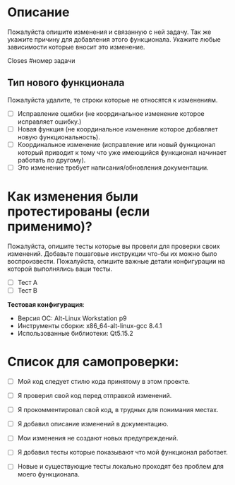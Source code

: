 # Описание

Пожалуйста опишите изменения и связанную с ней задачу. Так же укажите причину для добавления этого функционала. Укажите любые зависимости которые вносит это изменение.

Closes #номер задачи

## Тип нового функционала

Пожалуйста удалите, те строки которые не относятся к изменениям.

- [ ] Исправление ошибки (не координальное изменение которое исправляет ошибку.)
- [ ] Новая функция (не координальное изменение которое добавляет новую функциональность).
- [ ] Координальное изменение (исправление или новый функционал который приводит к тому что уже имеющийся функционал начинает работать по другому).
- [ ] Это изменение требует написания/обновления документации.

# Как изменения были протестированы (если применимо)?

Пожалуйста, опишите тесты которые вы провели для проверки своих изменений. Добавьте пошаговые инструкции что-бы их можно было воспроизвести. 
Пожалуйста, опишите важные детали конфигурации на которой выполнялись ваши тесты.

- [ ] Тест A
- [ ] Тест B

**Тестовая конфигурация**:
* Версия ОС: Alt-Linux Workstation p9
* Инструменты сборки: x86_64-alt-linux-gcc 8.4.1
* Использованные библиотеки: Qt5.15.2

# Список для самопроверки:

- [ ] Мой код следует стилю кода принятому в этом проекте.
- [ ] Я проверил свой код перед отправкой изменений.
- [ ] Я прокомментировал свой код, в трудных для понимания местах.
- [ ] Я добавил описание изменений в документацию.
- [ ] Мои изменения не создают новых предупреждений.
- [ ] Я добавил тесты которые показывают что мой функционал работает.
- [ ] Новые и существующие тесты локально проходят без проблем для моего функционала.

